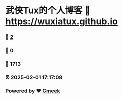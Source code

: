 # 武侠Tux的个人博客 :link: https://wuxiatux.github.io 
### :page_facing_up: [2](https://wuxiatux.github.io/tag.html) 
### :speech_balloon: 0 
### :hibiscus: 1713 
### :alarm_clock: 2025-02-01 17:17:08 
### Powered by :heart: [Gmeek](https://github.com/Meekdai/Gmeek)
